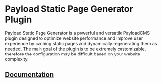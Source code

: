 # Payload Static Page Generator Plugin

Payload Static Page Generator is a powerful and versatile PayloadCMS plugin designed to optimize website performance and improve user experience by caching static pages and dynamically regenerating them as needed. The main goal of the plugin is to be extremely customizable, therefore the configuration may be difficult based on your website complexity. 

## [Documentation]()